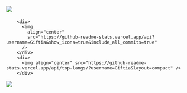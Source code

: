 # [![](https://img.shields.io/badge/IDE-Visual%20Studio%20Code-blue?style=flat-square&logo=Visual-Studio-Code)](https://code.visualstudio.com/)
        <div>
          <img
            align="center"
            src="https://github-readme-stats.vercel.app/api?username=Giftia&show_icons=true&include_all_commits=true"
          />
        </div>
        <div>
          <img align="center" src="https://github-readme-stats.vercel.app/api/top-langs/?username=Giftia&layout=compact" />
        </div>
<img src="https://wakatime.com/share/@f99347b4-b512-4148-ad75-ec1d4a1c3712/3f9b9245-02bc-4ba5-af2d-c4538cfb8f09.png" />
